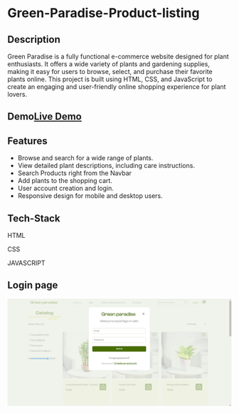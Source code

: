 # Green-Paradise-Product-listing
## Description

Green Paradise is a fully functional e-commerce website designed for plant enthusiasts. It offers a wide variety of plants and gardening supplies, making it easy for users to browse, select, and purchase their favorite plants online. This project is built using HTML, CSS, and JavaScript to create an engaging and user-friendly online shopping experience for plant lovers.

## Demo[Live Demo]([https://656cbd8b78668a2ac47fd273--jolly-kitten-c781a7.netlify.app/index.html](https://658007c4e9642c14d79d76bc--snazzy-torte-255645.netlify.app/))
  
## Features

- Browse and search for a wide range of plants.
- View detailed plant descriptions, including care instructions.
- Search Products right from the Navbar
- Add plants to the shopping cart.
- User account creation and login.
- Responsive design for mobile and desktop users.

## Tech-Stack
HTML

CSS

JAVASCRIPT

## Login page

![image](https://github.com/Bharat-Goswami/Green-Paradise-Product-listing/blob/main/images/login.png) 
